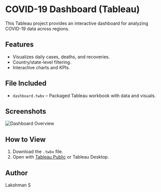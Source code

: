# COVID-19 Dashboard (Tableau)

This Tableau project provides an interactive dashboard for analyzing COVID-19 data across regions.

## Features
- Visualizes daily cases, deaths, and recoveries.
- Country/state-level filtering.
- Interactive charts and KPIs.

## File Included
- `dashboard.twbx` – Packaged Tableau workbook with data and visuals.

## Screenshots
![Dashboard Overview](Covid_19_dashboard.png)

## How to View
1. Download the `.twbx` file.
2. Open with [Tableau Public](https://public.tableau.com/) or Tableau Desktop.

## Author
Lakshman S
